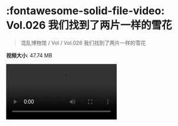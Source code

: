 # :fontawesome-solid-file-video: Vol.026 我们找到了两片一样的雪花

> 混乱博物馆 / Vol / Vol.026 我们找到了两片一样的雪花

**视频大小**: 47.74 MB

<div class="video"><video src="https://file.hsyhx.top/archive/混乱博物馆/Vol/Vol.026 我们找到了两片一样的雪花.mp4" controls preload>🤔 您的浏览器不支持 video 标签</video></div>